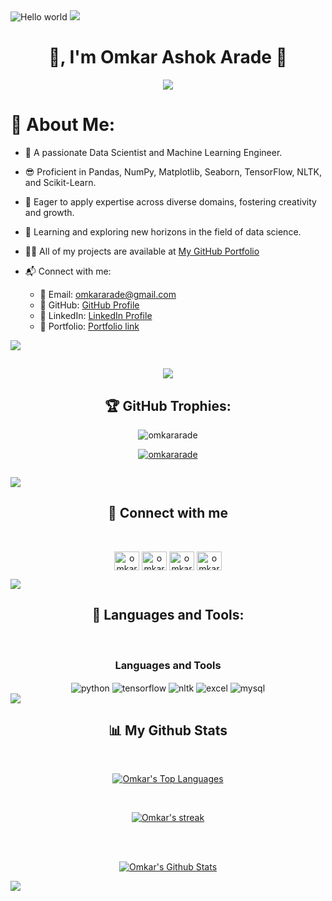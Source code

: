 <img src="https://raw.githubusercontent.com/sagar-viradiya/sagar-viradiya/master/resources/banner.png" alt="Hello world">
<img src="https://raw.githubusercontent.com/andreasbm/readme/master/assets/lines/colored.png">

<h1 align="center">👋, I'm Omkar Ashok Arade 👦</h1>
<p align="center">
  <a href="https://github.com/DenverCoder1/readme-typing-svg" target="_blank">
    <img src="https://readme-typing-svg.demolab.com/?lines=A 20Machine%20Learning%20Engineer%20from%20India 👨🏻‍💻; Proficient in Pandas, NumPy, Matplotlib, Seaborn, TensorFlow, NLTK, and Scikit-Learn; Eager to apply expertise across diverse domains, fostering creativity and growth.&font=Fira%20Code&center=true&width=440&height=45&color=#37bcf7&vCenter=true&size=22&pause=1000"></a>
</p>

<div style={{ width: "300px", height: "300", marginTop: "500px" }}>
  <img align="right" src="https://media3.giphy.com/media/L1R1tvI9svkIWwpVYr/giphy.gif?cid=ecf05e47a42b3n48m5m22lwh4gzsuqdb8fef2m1sdioobrc2&rid=giphy.gif&ct=g" alt="">

  # 💫 About Me:
  - 👯 A passionate Data Scientist and Machine Learning Engineer.
  - 😎 Proficient in Pandas, NumPy, Matplotlib, Seaborn, TensorFlow, NLTK, and Scikit-Learn.
  - 🙂 Eager to apply expertise across diverse domains, fostering creativity and growth.
  - 🌱 Learning and exploring new horizons in the field of data science.

  - 👨‍💻 All of my projects are available at [My GitHub Portfolio](https://github.com/omkararade)

  - 📬 Connect with me:
    - 📧 Email: omkararade@gmail.com
    - 🐙 GitHub: [GitHub Profile](https://github.com/omkararade)
    - 📱 LinkedIn: [LinkedIn Profile](www.linkedin.com/in/omkaraarade/)
    - 📱 Portfolio: [Portfolio link](https://omkararade.github.io/Omkar_Portfolio/)



  <img src="https://raw.githubusercontent.com/andreasbm/readme/master/assets/lines/colored.png">
  
  <h2 align="center"><a href="https://visitcount.itsvg.in">
  <img src="https://visitcount.itsvg.in/api?id=omkararade&label=Profile%20Views&color=0&icon=5&pretty=true" />
</a>
  <h2 align="center">🏆 GitHub Trophies:</h2>

  <p align="center"> <img src="[![](https://visitcount.itsvg.in/api?id=omkararade&label=Profile%20Views&color=0&icon=5&pretty=true)](https://visitcount.itsvg.in)" alt="omkararade" /> </p>

  <p align="center"> <a href="https://github.com/ryo-ma/github-profile-trophy"><img src="https://github-profile-trophy.vercel.app/?username=omkararade&theme=radical&no-frame=false&no-bg=false&margin-w=4" alt="omkararade" /></a> </p>

  <p align="center"> <a href="https://twitter.com/" target="blank"><img src="https://img.shields.io/twitter/follow/?logo=twitter&style=for-the-badge" alt="" /></a> </p>

  <img src="https://raw.githubusercontent.com/andreasbm/readme/master/assets/lines/colored.png">

  <h2 align="center">📱 Connect with me</h2>
  <br />
  <p align="center">
    <a href="https://linkedin.com/in/omkaraarade" target="blank"><img align="center" src="https://raw.githubusercontent.com/rahuldkjain/github-profile-readme-generator/master/src/images/icons/Social/linked-in-alt.svg" alt="omkaraarade" height="30" width="40" /></a>
    <a href="https://www.hackerrank.com/profile/omkararade" target="blank"><img align="center" src="https://raw.githubusercontent.com/rahuldkjain/github-profile-readme-generator/master/src/images/icons/Social/hackerrank.svg" alt="omkararade" height="30" width="40" /></a>
    <a href="https://instagram.com/omkararade" target="blank"><img align="center" src="https://raw.githubusercontent.com/rahuldkjain/github-profile-readme-generator/master/src/images/icons/Social/instagram.svg" alt="omkararade" height="30" width="40" /></a>
    <a href="https://www.youtube.com/@omkararade4651" target="blank"><img align="center" src="https://raw.githubusercontent.com/rahuldkjain/github-profile-readme-generator/master/src/images/icons/Social/youtube.svg" alt="omkararade" height="30" width="40" /></a>
  </p>

  <img src="https://raw.githubusercontent.com/andreasbm/readme/master/assets/lines/colored.png">

  <h2 align="center">🚀 Languages and Tools:</h2>
  <br />
  <div align="center">

  <div align="center">
      <h3 align="center">Languages and Tools</h3>
      <img src="https://img.shields.io/badge/python-3776AB.svg?style=for-the-badge&logo=python&logoColor=white" align="center" alt="python">
      <img src="https://img.shields.io/badge/tensorflow-%23FF6F00.svg?style=for-the-badge&logo=tensorflow&logoColor=white" align="center" alt="tensorflow">
      <img src="https://img.shields.io/badge/nltk-%2315A06B.svg?style=for-the-badge&logo=nltk&logoColor=white" align="center" alt="nltk">
      <img src="https://img.shields.io/badge/excel-%217347.svg?style=for-the-badge&logo=microsoft-excel&logoColor=white" align="center" alt="excel">
      <img src="https://img.shields.io/badge/mysql-4479A1.svg?style=for-the-badge&logo=mysql&logoColor=white" align="center" alt="mysql">
    </div>
  </div>

  <img src="https://raw.githubusercontent.com/andreasbm/readme/master/assets/lines/colored.png">

  <h2 align="center">📊 My Github Stats</h2>
  <br />
  <p align="center">
    <a href="https://github.com/omkararade/github-readme-stats"><img alt="Omkar's Top Languages" src="https://github-readme-stats.vercel.app/api/top-langs/?username=omkararade&langs_count=8&count_private=true&layout=compact&theme=react&hide_border=true&bg_color=0D1117" /></a>
  </p>
  <br />
  <p align="center">
    <a href="https://github.com/omkararade/github-readme-streak-stats">
      <img title="🔥 Get streak stats for your profile at git.io/streak-stats" alt="Omkar's streak" src="https://github-readme-streak-stats.herokuapp.com/?user=omkararade&hide_border=true&theme=react&hide_border=true&bg_color=0D1117" />
    </a>
  </p>

  <br />
  <br />
  <p align="center">
    <a href="https://github.com/omkararade/github-readme-stats"><img alt="Omkar's Github Stats" src="https://github-readme-stats.vercel.app/api?username=omkararade&show_icons=true&locale=en&theme=react&hide_border=true&bg_color=0D1117" alt="Omkar's Github Stats" /></a>
  </p>

  <img src="https://raw.githubusercontent.com/andreasbm/readme/master/assets/lines/colored.png">
</div>
